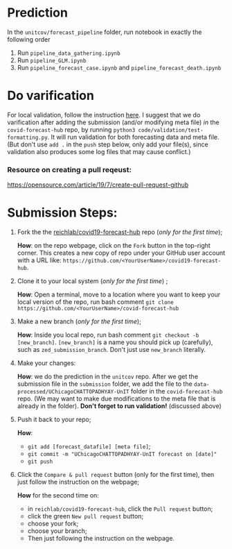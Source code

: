 # Prediction
In the `unitcov/forecast_pipeline` folder, run notebook in exactly the following order

1. Run `pipeline_data_gathering.ipynb`
2. Run `pipeline_GLM.ipynb`
3. Run `pipeline_forecast_case.ipynb` and `pipeline_forecast_death.ipynb`

# Do varification
For local validation, follow the instruction [here](https://github.com/reichlab/covid19-forecast-hub/wiki/Running-Checks-Locally).
I suggest that we do varification after adding the submission (and/or modifying meta file) *in* the `covid-forecast-hub` repo, by running `python3 code/validation/test-formatting.py`.
It will run validation for both forecasting data and meta file. 
(But don't use `add .` in the `push` step below, only add your file(s), since validation also produces some log files that may cause conflict.)

### Resource on creating a pull reqeust:
https://opensource.com/article/19/7/create-pull-request-github

# Submission Steps:
1. Fork the the [reichlab/covid19-forecast-hub](https://github.com/reichlab/covid19-forecast-hub) repo (*only for the first time*); 
   
    **How**: on the repo webpage, click on the `Fork` button in the top-right corner. 
   This creates a new copy of repo under your GitHub user account with a URL like:
   `https://github.com/<YourUserName>/covid19-forecast-hub`.
2. Clone it to your local system (*only for the first time*) ;
    
    **How**: Open a terminal, move to a location where you want to keep your local version of the repo, run bash comment `git clone https://github.com/<YourUserName>/covid-forecast-hub`
3. Make a new branch (*only for the first time*);
    
    **How**: Inside you local repo, run bash comment `git checkout -b [new_branch]`. 
    `[new_branch]` is a name you should pick up (carefully), such as `zed_submission_branch`. 
    Don't just use `new_branch` literally.
4. Make your changes:
    
    **How**: we do the prediction in the `unitcov` repo. 
    After we get the submission file in the `submission` folder, 
    we add the file to the `data-processed/UChicagoCHATTOPADHYAY-UnIT` folder in the `covid-forecast-hub` repo.
    (We may want to make due modifications to the meta file that is already in the folder).
    **Don't forget to run validation!** (discussed above)
5. Push it back to your repo;
    
    **How**: 
    - `git add [forecast_datafile] [meta file]`;
    - `git commit -m "UChicagoCHATTOPADHYAY-UnIT forecast on [date]"`
    - `git push`
6. Click the `Compare & pull request` button (only for the first time), then just follow the instruction on the webpage;
    
    **How** for the second time on:
    - in `reichlab/covid19-forecast-hub`, click the `Pull request` button;
    - click the green `New pull request` button;
    - choose your fork;
    - choose your branch;
    - Then just following the instruction on the webpage.
